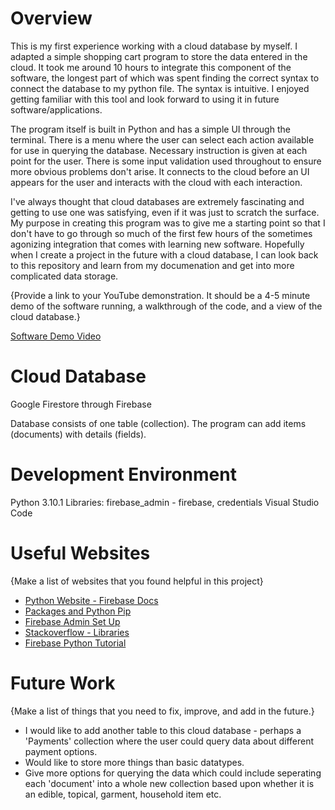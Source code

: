 # Overview

This is my first experience working with a cloud database by myself. I adapted a simple shopping cart program to store
the data entered in the cloud. It took me around 10 hours to integrate this component of the software, the longest part of which was 
spent finding the correct syntax to connect the database to my python file. The syntax is intuitive. I enjoyed getting familiar with this tool and look forward to using it in future software/applications. 

The program itself is built in Python and has a simple UI through the terminal. There is a menu where the user can select each action available for use in querying the database. Necessary instruction is given at each point for the user. There is some input validation used throughout to ensure more obvious problems don't arise. It connects to the cloud before an UI appears for the user and interacts with the cloud with each interaction. 

I've always thought that cloud databases are extremely fascinating and getting to use one was satisfying, even if it was just to scratch the surface. My purpose in creating this program was to give me a starting point so that I don't have to go through so much of the first few hours of the sometimes agonizing integration that comes with learning new software. Hopefully when I create a project in the future with a cloud database, I can look back to this repository and learn from my documenation and get into more complicated data storage. 

{Provide a link to your YouTube demonstration.  It should be a 4-5 minute demo of the software running, a walkthrough of the code, and a view of the cloud database.}

[Software Demo Video](https://youtu.be/efH7XZg7Vy4)

# Cloud Database

Google Firestore through Firebase

Database consists of one table (collection). The program can add items (documents) with details (fields). 

# Development Environment

Python 3.10.1
Libraries: firebase_admin - firebase, credentials
Visual Studio Code

# Useful Websites

{Make a list of websites that you found helpful in this project}
* [Python Website - Firebase Docs](https://pypi.org/project/firebase/)
* [Packages and Python Pip](https://packaging.python.org/en/latest/tutorials/installing-packages/)
* [Firebase Admin Set Up](https://firebase.google.com/docs/admin/setup#python)
* [Stackoverflow - Libraries](https://stackoverflow.com/questions/58354509/modulenotfounderror-no-module-named-python-jwt-raspberry-pi)
* [Firebase Python Tutorial](https://firebase.google.com/docs/firestore/quickstart#python)

# Future Work

{Make a list of things that you need to fix, improve, and add in the future.}
* I would like to add another table to this cloud database - perhaps a 'Payments' collection where the user could query data about different payment options. 
* Would like to store more things than basic datatypes. 
* Give more options for querying the data which could include seperating each 'document' into a whole new collection based upon whether it is an edible, topical, garment, household item etc. 